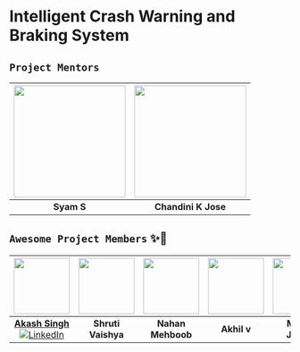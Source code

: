 # Intelligent Crash Warning and Braking System

## `Project Mentors`

| <a href="https://github.com"><img src="#" width=200px height=200px /></a> | <a href="https://github.com"><img src="#" width=200px height=200px /></a> |
|:---: | :---: |
| **Syam S** | **Chandini K Jose** |

## `Awesome Project Members` ✨🎉

| <a href="https://github.com/AkashSingh3031"><img src="https://avatars.githubusercontent.com/u/60146338?s=400&u=0efcf847bb1584e6653c26096e9855ed09d2a5ad&v=4" width=100px height=100px /></a> | <a href="https://github.com/shruti567"><img src="https://avatars.githubusercontent.com/u/105059142?v=4" width=100px height=100px /></a> | <a href="https://github.com"><img src="#" width=100px height=100px /></a> | <a href="https://github.com"><img src="#" width=100px height=100px /></a> | <a href="https://github.com"><img src="#" width=100px height=100px /></a> | <a href="https://github.com"><img src="#" width=100px height=100px /></a> | <a href="https://github.com"><img src="#" width=100px height=100px /></a> |
| :----------------------------------------------------------------------------------------------------------------------------------------------------------------------------------------: | :----------------------------------------------------------------------------------------------------------------------------------------------------------------------------------------: | :----------------------------------------------------------------------------------------------------------------------------------------------------------------------------------------: | :----------------------------------------------------------------------------------------------------------------------------------------------------------------------------------------: | :----------------------------------------------------------------------------------------------------------------------------------------------------------------------------------------: | :----------------------------------------------------------------------------------------------------------------------------------------------------------------------------------------: | :----------------------------------------------------------------------------------------------------------------------------------------------------------------------------------------: |
| **[Akash Singh](https://prepverse.github.io/)** <br> [![LinkedIn](https://img.shields.io/badge/-Linkedin-0e76a8?style=flat&amp;labelColor=white&amp;logo=linkedin&amp;logoColor=0e76a8)](https://www.linkedin.com/in/akash-singh3031/) | **Shruti Vaishya** | **Nahan Mehboob** | **Akhil v** | **Merlin James** | **Lakshmi** | **Rahul Biju** |
